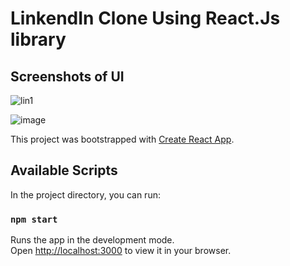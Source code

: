 # LinkendIn Clone Using React.Js library


## Screenshots of UI
![lin1](https://github.com/rishabht10/linkedin-front-clone/assets/110122658/42f7440f-3db2-4f0d-ad18-bc4fb2e43015)

![image](https://github.com/rishabht10/linkedin-front-clone/assets/110122658/ed1b7591-8160-432d-82bb-25c507367b78)

This project was bootstrapped with [Create React App](https://github.com/facebook/create-react-app).

## Available Scripts

In the project directory, you can run:

### `npm start`

Runs the app in the development mode.\
Open [http://localhost:3000](http://localhost:3000) to view it in your browser.










